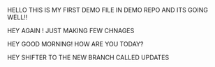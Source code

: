 HELLO THIS IS MY FIRST DEMO FILE IN DEMO REPO
AND ITS GOING WELL!!

HEY AGAIN ! JUST MAKING FEW CHNAGES

HEY GOOD MORNING! HOW ARE YOU TODAY?

HEY SHIFTER TO THE NEW BRANCH CALLED UPDATES
